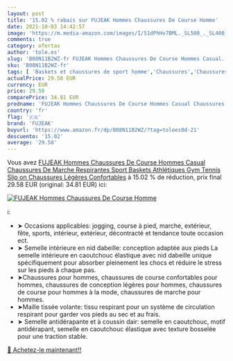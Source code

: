 ```yaml
---
layout: post
title: '15.02 % rabais sur FUJEAK Hommes Chaussures De Course Homme'
date: 2021-10-03 14:42:57
image: 'https://m.media-amazon.com/images/I/51dPhHv7BML._SL500_._SL400_.jpg'
comments: true
category: ofertas
author: 'tole.es'
slug: 'B08N11B2WZ-fr FUJEAK Hommes Chaussures De Course Hommes Casual...'
sku: 'B08N11B2WZ-fr'
tags: [ 'Baskets et chaussures de sport homme','Chaussures','Chaussures de running homme','Chaussures de running sur route homme','Chaussures de sport homme','Chaussures et Sacs','Chaussures homme','fujeak', ]
actualPrice: 29.58 EUR
currency: EUR
price: 29.58
comparePrice: 34.81 EUR
prodname: 'FUJEAK Hommes Chaussures De Course Hommes Casual Chaussures De Marche Respirantes Sport Baskets Athlétiques Gym Tennis Slip on Chaussures Légères Confortables'
country: 'fr'
flag: '🇫🇷'
brand: 'FUJEAK'
buyurl: 'https://www.amazon.fr/dp/B08N11B2WZ/?tag=tolees0d-21'
descuento: '15.02'
average: '29.58'
---
```


Vous avez [FUJEAK Hommes Chaussures De Course Hommes Casual Chaussures De Marche Respirantes Sport Baskets Athlétiques Gym Tennis Slip on Chaussures Légères Confortables](https://www.amazon.fr/dp/B08N11B2WZ/?tag=tolees0d-21)  à  15.02 % de réduction, prix final  29.58 EUR (original: 34.81 EUR) ici:

[![FUJEAK Hommes Chaussures De Course Homme](https://m.media-amazon.com/images/I/51dPhHv7BML._SL500_._SL400_.jpg)](https://www.amazon.fr/dp/B08N11B2WZ/?tag=tolees0d-21)

ℹ️:

- ➤ Occasions applicables: jogging, course à pied, marche, extérieur, fête, sports, intérieur, extérieur, décontracté et tendance toute occasion ect.
- ➤ Semelle intérieure en nid dabeille: conception adaptée aux pieds La semelle intérieure en caoutchouc élastique avec nid dabeille unique spécifiquement pour absorber pleinement les chocs et réduire le stress sur les pieds à chaque pas.
- ➤Chaussures pour hommes, chaussures de course confortables pour hommes, chaussures de conception légères pour hommes, chaussures de course pour hommes à la mode, chaussures de marche pour hommes.
- ➤Maille tissée volante: tissu respirant pour un système de circulation respirant pour garder vos pieds au sec et au frais.
- ➤ Semelle antidérapante et à coussin dair: semelle en caoutchouc, motif antidérapant, semelle en caoutchouc élastique avec texture bosselée pour une traction stable.

[🛒 Achetez-le maintenant!!](https://www.amazon.fr/dp/B08N11B2WZ/?tag=tolees0d-21)
